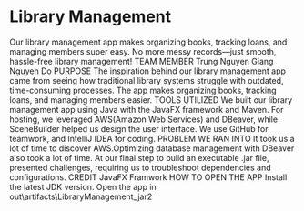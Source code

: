 # Library Management
 Our library management app makes organizing books, tracking loans, and managing members super easy. No more messy records—just smooth, hassle-free library management!
 TEAM MEMBER
Trung Nguyen
Giang Nguyen Do
 PURPOSE
The inspiration behind our library management app came from seeing how traditional library systems struggle with outdated, time-consuming processes. The app makes organizing books, tracking loans, and managing members easier.
 TOOLS UTILIZED
We built our library management app using Java with the JavaFX framework and Maven. For hosting, we leveraged AWS(Amazon Web Services) and DBeaver, while SceneBuilder helped us design the user interface. We use GitHub for teamwork, and IntelliJ IDEA for coding.
 PROBLEM WE RAN INTO
It took us a lot of time to discover AWS.Optimizing database management with DBeaver also took a lot of time. At our final step to build an executable .jar file, presented challenges, requiring us to troubleshoot dependencies and configurations.
 CREDIT
JavaFX Framwork
 HOW TO OPEN THE APP
Install the latest JDK version.
Open the app in out\artifacts\LibraryManagement_jar2


